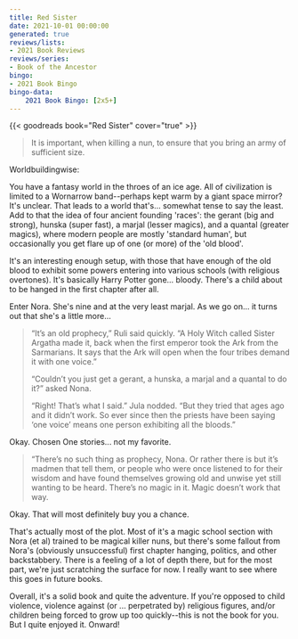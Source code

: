 ```yaml
---
title: Red Sister
date: 2021-10-01 00:00:00
generated: true
reviews/lists:
- 2021 Book Reviews
reviews/series:
- Book of the Ancestor
bingo:
- 2021 Book Bingo
bingo-data:
    2021 Book Bingo: [2x5+]
---
```

{{< goodreads book="Red Sister" cover="true" >}}

> It is important, when killing a nun, to ensure that you bring an army of
> sufficient size.

Worldbuildingwise:  

<!--more-->

You have a fantasy world in the throes of an ice age. All of civilization is limited to a Wornarrow band--perhaps kept warm by a giant space mirror? It's unclear. That leads to a world that's... somewhat tense to say the least. Add to that the idea of four ancient founding 'races': the gerant (big and strong), hunska (super fast), a marjal (lesser magics), and a quantal (greater magics), where modern people are mostly 'standard human', but occasionally you get flare up of one (or more) of the 'old blood'.  

It's an interesting enough setup, with those that have enough of the old blood to exhibit some powers entering into various schools (with religious overtones). It's basically Harry Potter gone... bloody. There's a child about to be hanged in the first chapter after all.  

Enter Nora. She's nine and at the very least marjal. As we go on... it turns out that she's a little more...  

> “It’s an old prophecy,” Ruli said quickly. “A Holy Witch called Sister
> Argatha made it, back when the first emperor took the Ark from the
> Sarmarians. It says that the Ark will open when the four tribes demand it
> with one voice.”  
> 
> “Couldn’t you just get a gerant, a hunska, a marjal and a quantal to do it?”
> asked Nona.  
> 
> “Right! That’s what I said.” Jula nodded. “But they tried that ages ago and
> it didn’t work. So ever since then the priests have been saying ‘one voice’
> means one person exhibiting all the bloods.”

Okay. Chosen One stories... not my favorite.  

> “There’s no such thing as prophecy, Nona. Or rather there is but it’s madmen
> that tell them, or people who were once listened to for their wisdom and
> have found themselves growing old and unwise yet still wanting to be heard.
> There’s no magic in it. Magic doesn’t work that way.  

Okay. That will most definitely buy you a chance.  

That's actually most of the plot. Most of it's a magic school section with Nora (et al) trained to be magical killer nuns, but there's some fallout from Nora's (obviously unsuccessful) first chapter hanging, politics, and other backstabbery. There is a feeling of a lot of depth there, but for the most part, we're just scratching the surface for now. I really want to see where this goes in future books.  

Overall, it's a solid book and quite the adventure. If you're opposed to child violence, violence against (or ... perpetrated by) religious figures, and/or children being forced to grow up too quickly--this is not the book for you. But I quite enjoyed it. Onward!


